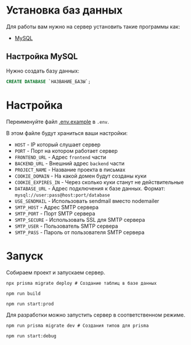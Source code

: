 # Установка баз данных

Для работы вам нужно на сервер установить такие программы как:

- [MySQL](https://www.mysql.com/)

## Настройка MySQL 

Нужно создать базу данных:
```sql
CREATE DATABASE `НАЗВАНИЕ_БАЗЫ`;
```

# Настройка

Переименуйте файл [.env.example](https://github.com/AuroraTeam/EasyCabinet/blob/master/packages/backend/.env.example) в `.env`.  

В этом файле будут храниться ваши настройки:

- `HOST` - IP который слушает сервер
- `PORT` - Порт на котором работает сервер
- `FRONTEND_URL` - Адрес `frontend` части
- `BACKEND_URL` - Внешний адрес `backend` части
- `PROJECT_NAME` - Название проекта в письмах
- `COOKIE_DOMAIN` - На какой домен будут созданы куки
- `COOKIE_EXPIRES_IN` - Через сколько куки станут не действительные
- `DATABASE_URL` - Адрес подключения к базе данных. Формат: `mysql://user:pass@host:port/database`
- `USE_SENDMAIL` - Использовать sendmail вместо nodemailer
- `SMTP_HOST` - Адрес SMTP сервера
- `SMTP_PORT` - Порт SMTP сервера
- `SMTP_SECURE` - Использовать SSL для SMTP сервера
- `SMTP_USER` - Пользователь SMTP сервера
- `SMTP_PASS` - Пароль от пользователя SMTP сервера

# Запуск 

Собираем проект и запускаем сервер.
```
npx prisma migrate deploy # Создание таблиц в базе данных

npm run build

npm run start:prod
```

Для разработки можно запустить сервер в соответственном режиме.

```
npm run prisma migrate dev # Создания типов для prisma

npm run start:debug
```
